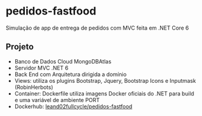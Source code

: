 # pedidos-fastfood
Simulação de app de entrega de pedidos com MVC feita em .NET Core 6

## Projeto
- Banco de Dados Cloud MongoDBAtlas
- Servidor MVC .NET 6
- Back End com Arquitetura dirigida a domínio
- Views: utiliza os plugins Bootstrap, Jquery, Bootstrap Icons e Inputmask (RobinHerbots)
- Container: Dockerfile utiliza imagens Docker oficiais do .NET para build e uma variável de ambiente PORT
- Dockerhub: [leand02fullcycle/pedidos-fastfood](https://hub.docker.com/r/leand02fullcycle/pedidos-fastfood)
